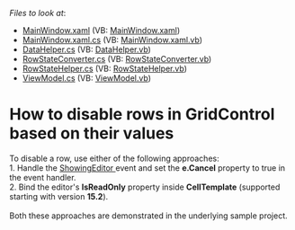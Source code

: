 <!-- default file list -->
*Files to look at*:

* [MainWindow.xaml](./CS/WpfApplication/MainWindow.xaml) (VB: [MainWindow.xaml](./VB/WpfApplication/MainWindow.xaml))
* [MainWindow.xaml.cs](./CS/WpfApplication/MainWindow.xaml.cs) (VB: [MainWindow.xaml.vb](./VB/WpfApplication/MainWindow.xaml.vb))
* [DataHelper.cs](./CS/WpfApplication/Model/DataHelper.cs) (VB: [DataHelper.vb](./VB/WpfApplication/Model/DataHelper.vb))
* [RowStateConverter.cs](./CS/WpfApplication/RowStateHelper/RowStateConverter.cs) (VB: [RowStateConverter.vb](./VB/WpfApplication/RowStateHelper/RowStateConverter.vb))
* [RowStateHelper.cs](./CS/WpfApplication/RowStateHelper/RowStateHelper.cs) (VB: [RowStateHelper.vb](./VB/WpfApplication/RowStateHelper/RowStateHelper.vb))
* [ViewModel.cs](./CS/WpfApplication/ViewModel/ViewModel.cs) (VB: [ViewModel.vb](./VB/WpfApplication/ViewModel/ViewModel.vb))
<!-- default file list end -->
# How to disable rows in GridControl based on their values


<p>To disable a row, use either of the following approaches: <br>1. Handle the <a href="http://documentation.devexpress.com/#WPF/DevExpressXpfGridGridViewBase_ShowingEditortopic">ShowingEditor </a> event and set the <strong>e.Cancel</strong> property to true in the event handler.<br>2. Bind the editor's <strong>IsReadOnly</strong> property inside <strong>CellTemplate</strong> (supported starting with version <strong>15.2</strong>).<br><br>Both these approaches are demonstrated in the underlying sample project. </p>

<br/>


